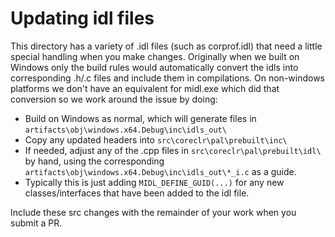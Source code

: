 # Updating idl files

This directory has a variety of .idl files (such as corprof.idl) that need
a little special handling when you make changes. Originally when we built
on Windows only the build rules would automatically convert the idls into
corresponding .h/.c files and include them in compilations. On non-windows
platforms we don't have an equivalent
for midl.exe which did that conversion so we work around the issue by doing:

- Build on Windows as normal, which will generate files in `artifacts\obj\windows.x64.Debug\inc\idls_out\`
- Copy any updated headers into `src\coreclr\pal\prebuilt\inc\`
- If needed, adjust any of the .cpp files in `src\coreclr\pal\prebuilt\idl\`
  by hand, using the corresponding
  `artifacts\obj\windows.x64.Debug\inc\idls_out\*_i.c` as a guide.
- Typically this is just adding `MIDL_DEFINE_GUID(...)`
  for any new classes/interfaces that have been added to the idl file.

Include these src changes with the remainder of your work when you submit a PR.
